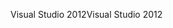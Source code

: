 <span data-ttu-id="5a550-101">Visual Studio 2012</span><span class="sxs-lookup"><span data-stu-id="5a550-101">Visual Studio 2012</span></span>